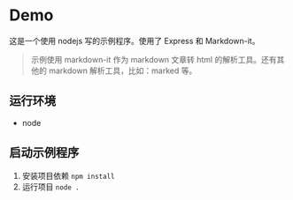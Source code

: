 # Demo

这是一个使用 nodejs 写的示例程序。使用了 Express 和 Markdown-it。

> 示例使用 markdown-it 作为 markdown 文章转 html 的解析工具。还有其他的 markdown 解析工具，比如：marked 等。

## 运行环境

- node

## 启动示例程序

1. 安装项目依赖 `npm install`
2. 运行项目 `node .`
